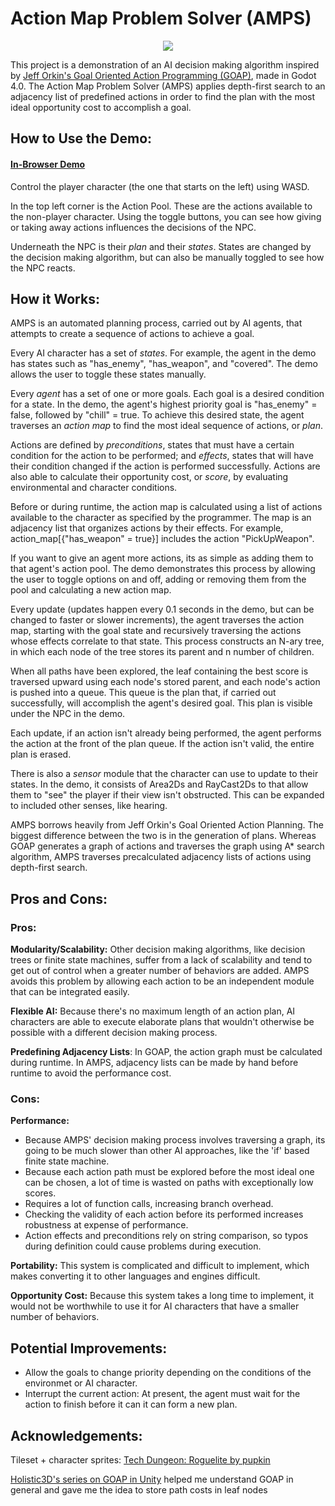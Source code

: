 # Action Map Problem Solver (AMPS)

<p align="center">
  <img src="https://github.com/JustinDodemaide/Action-Map-Problem-Solver/assets/103222511/c6f05b16-cfd4-427e-8387-96814f71744e" />
</p>

This project is a demonstration of an AI decision making algorithm inspired by [Jeff Orkin's Goal Oriented Action Programming (GOAP)](https://www.gamedeveloper.com/design/building-the-ai-of-f-e-a-r-with-goal-oriented-action-planning), made in Godot 4.0. The Action Map Problem Solver (AMPS) applies depth-first search to an adjacency list of predefined actions in order to find the plan with the most ideal opportunity cost to accomplish a goal.

## How to Use the Demo:
#### [In-Browser Demo](https://jusltin.itch.io/actiontrees-demo?secret=oCp4xMRg6Vy2ZATbSwFnS7i2TrU)

Control the player character (the one that starts on the left) using WASD.

In the top left corner is the Action Pool. These are the actions available to the non-player character. Using the toggle buttons, you can see how giving or taking away actions influences the decisions of the NPC.

Underneath the NPC is their *plan* and their *states*. States are changed by the decision making algorithm, but can also be manually toggled to see how the NPC reacts.

## How it Works:

AMPS is an automated planning process, carried out by AI agents, that attempts to create a sequence of actions to achieve a goal.

Every AI character has a set of *states*. For example, the agent in the demo has states such as "has_enemy", "has_weapon", and "covered". The demo allows the user to toggle these states manually.

Every *agent* has a set of one or more goals. Each goal is a desired condition for a state. In the demo, the agent's highest priority goal is "has_enemy" = false, followed by "chill" = true. To achieve this desired state, the agent traverses an *action map* to find the most ideal sequence of actions, or *plan*.

Actions are defined by *preconditions*, states that must have a certain condition for the action to be performed; and *effects*, states that will have their condition changed if the action is performed successfully. Actions are also able to calculate their opportunity cost, or *score*, by evaluating environmental and character conditions.

Before or during runtime, the action map is calculated using a list of actions available to the character as specified by the programmer. The map is an adjacency list that organizes actions by their effects. For example, action_map[{"has_weapon" = true}] includes the action "PickUpWeapon".

If you want to give an agent more actions, its as simple as adding them to that agent's action pool. The demo demonstrates this process by allowing the user to toggle options on and off, adding or removing them from the pool and calculating a new action map.

Every update (updates happen every 0.1 seconds in the demo, but can be changed to faster or slower increments), the agent traverses the action map, starting with the goal state and recursively traversing the actions whose effects correlate to that state. This process constructs an N-ary tree, in which each node of the tree stores its parent and n number of children.

When all paths have been explored, the leaf containing the best score is traversed upward using each node's stored parent, and each node's action is pushed into a queue. This queue is the plan that, if carried out successfully, will accomplish the agent's desired goal. This plan is visible under the NPC in the demo.

Each update, if an action isn't already being performed, the agent performs the action at the front of the plan queue. If the action isn't valid, the entire plan is erased.

There is also a *sensor* module that the character can use to update to their states. In the demo, it consists of Area2Ds and RayCast2Ds to that allow them to "see" the player if their view isn't obstructed. This can be expanded to included other senses, like hearing.

AMPS borrows heavily from Jeff Orkin's Goal Oriented Action Planning. The biggest difference between the two is in the generation of plans. Whereas GOAP generates a graph of actions and traverses the graph using A* search algorithm, AMPS traverses precalculated adjacency lists of actions using depth-first search.

## Pros and Cons:

### Pros:
**Modularity/Scalability:** Other decision making algorithms, like decision trees or finite state machines, suffer from a lack of scalability and tend to get out of control when a greater number of behaviors are added. AMPS avoids this problem by allowing each action to be an independent module that can be integrated easily.

**Flexible AI:** Because there's no maximum length of an action plan, AI characters are able to execute elaborate plans that wouldn't otherwise be possible with a different decision making process.

**Predefining Adjacency Lists**: In GOAP, the action graph must be calculated during runtime. In AMPS, adjacency lists can be made by hand before runtime to avoid the performance cost.

### Cons:
**Performance:** 
* Because AMPS' decision making process involves traversing a graph, its going to be much slower than other AI approaches, like the 'if' based finite state machine.
* Because each action path must be explored before the most ideal one can be chosen, a lot of time is wasted on paths with exceptionally low scores.
* Requires a lot of function calls, increasing branch overhead.
* Checking the validity of each action before its performed increases robustness at expense of performance.
* Action effects and preconditions rely on string comparison, so typos during definition could cause problems during execution.

**Portability:** This system is complicated and difficult to implement, which makes converting it to other languages and engines difficult.
  
**Opportunity Cost:** Because this system takes a long time to implement, it would not be worthwhile to use it for AI characters that have a smaller number of behaviors.

## Potential Improvements:

* Allow the goals to change priority depending on the conditions of the environmet or AI character.
* Interrupt the current action: At present, the agent must wait for the action to finish before it can it can form a new plan.

## Acknowledgements:
Tileset + character sprites: [Tech Dungeon: Roguelite by pupkin](https://trevor-pupkin.itch.io/tech-dungeon-roguelite)

[Holistic3D's series on GOAP in Unity](https://www.youtube.com/watch?v=tdBWk2OVCWc&list=PLi-ukGVOag_1DCBZG1rRg_SpiyI6I5Qcr) helped me understand GOAP in general and gave me the idea to store path costs in leaf nodes

